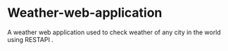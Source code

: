 # Weather-web-application
A weather web application used to check weather of any city in the world using RESTAPI .
